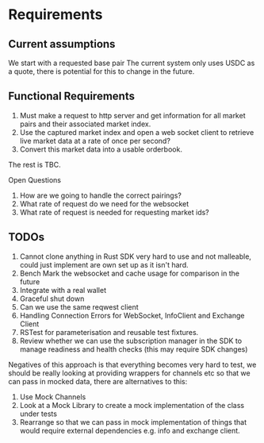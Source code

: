 # Requirements

## Current assumptions

We start with a requested base pair
The current system only uses USDC as a quote, there is potential for this to change in the future.

## Functional Requirements

1. Must make a request to http server and get information for all market pairs and their associated market index.
2. Use the captured market index and open a web socket client to retrieve live market data at a rate of once per second? 
3. Convert this market data into a usable orderbook.

The rest is TBC.

Open Questions

1. How are we going to handle the correct pairings?
2. What rate of request do we need for the websocket
3. What rate of request is needed for requesting market ids?

## TODOs

1. Cannot clone anything in Rust SDK very hard to use and not malleable, could just implement are own set up as it isn't hard.
2. Bench Mark the websocket and cache usage for comparison in the future
3. Integrate with a real wallet
4. Graceful shut down
5. Can we use the same reqwest client
6. Handling Connection Errors for WebSocket, InfoClient and Exchange Client
7. RSTest for parameterisation and reusable test fixtures.
8. Review whether we can use the subscription manager in the SDK to manage readiness and health checks (this may require SDK changes)


Negatives of this approach is that everything becomes very hard to test, we should be really looking at providing wrappers for channels etc so that we can pass in mocked data, there are alternatives to this:

1. Use Mock Channels
2. Look at a Mock Library to create a mock implementation of the class under tests
3. Rearrange so that we can pass in mock implementation of things that would require external dependencies e.g. info and exchange client.